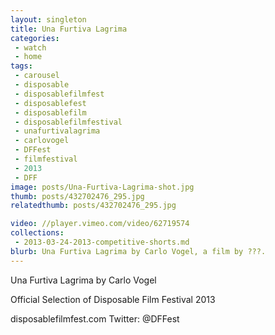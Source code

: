 ```yaml
---
layout: singleton
title: Una Furtiva Lagrima
categories:
 - watch
 - home
tags:
 - carousel
 - disposable
 - disposablefilmfest
 - disposablefest
 - disposablefilm
 - disposablefilmfestival
 - unafurtivalagrima
 - carlovogel
 - DFFest
 - filmfestival
 - 2013
 - DFF
image: posts/Una-Furtiva-Lagrima-shot.jpg
thumb: posts/432702476_295.jpg
relatedthumb: posts/432702476_295.jpg

video: //player.vimeo.com/video/62719574
collections:
 - 2013-03-24-2013-competitive-shorts.md
blurb: Una Furtiva Lagrima by Carlo Vogel, a film by ???.
---
```


Una Furtiva Lagrima by Carlo Vogel

Official Selection of Disposable Film Festival 2013

disposablefilmfest.com
Twitter: @DFFest